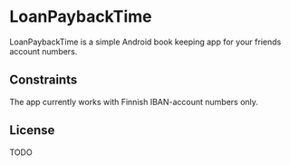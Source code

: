 # LoanPaybackTime

LoanPaybackTime is a simple Android book keeping app for your friends account numbers.

## Constraints 

The app currently works with Finnish IBAN-account numbers only.

## License

TODO
